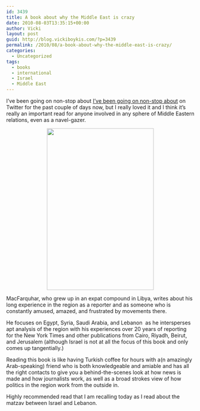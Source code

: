 ```yaml
---
id: 3439
title: A book about why the Middle East is crazy
date: 2010-08-03T13:35:15+00:00
author: Vicki
layout: post
guid: http://blog.vickiboykis.com/?p=3439
permalink: /2010/08/a-book-about-why-the-middle-east-is-crazy/
categories:
  - Uncategorized
tags:
  - books
  - international
  - Israel
  - Middle East
---
```

I&#8217;ve been going on non-stop about [I&#8217;ve been going on non-stop about](http://www.amazon.com/Relations-Department-Hizbollah-Wishes-Birthday/dp/1586486357) on Twitter for the past couple of days now, but I really loved it and I think it&#8217;s really an important read for anyone involved in any sphere of Middle Eastern relations, even as a navel-gazer.

<p style="text-align: center;">
  <a href="http://blog.vickiboykis.com/wp-content/uploads/2010/08/mediarelationsdept.jpg"><img class="aligncenter size-full wp-image-3440" title="mediarelationsdept" src="http://blog.vickiboykis.com/wp-content/uploads/2010/08/mediarelationsdept.jpg" alt="" width="286" height="433" /></a>
</p>

MacFarquhar, who grew up in an expat compound in Libya, writes about his long experience in the region as a reporter and as someone who is constantly amused, amazed, and frustrated by movements there.

He focuses on Egypt, Syria, Saudi Arabia, and Lebanon  as he intersperses apt analysis of the region with his experiences over 20 years of reporting for the New York Times and other publications from Cairo, Riyadh, Beirut, and Jerusalem (although Israel is not at all the focus of this book and only comes up tangentially.)

Reading this book is like having Turkish coffee for hours with a(n amazingly Arab-speaking) friend who is both knowledgeable and amiable and has all the right contacts to give you a behind-the-scenes look at how news is made and how journalists work, as well as a broad strokes view of how politics in the region work from the outside in.

Highly recommended read that I am recalling today as I read about the matzav between Israel and Lebanon.